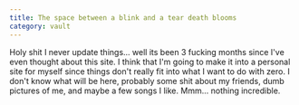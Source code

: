 ```yaml
---
title: The space between a blink and a tear death blooms
category: vault
---
```


Holy shit I never update things... well its been 3 fucking months since I've
even thought about this site. I think that I'm going to make it into a
personal site for myself since things don't really fit into what I want to do
with zero. I don't know what will be here, probably some shit about my
friends, dumb pictures of me, and maybe a few songs I like. Mmm... nothing
incredible.

